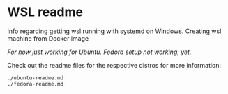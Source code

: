 # WSL readme

Info regarding getting wsl running with systemd on Windows. Creating wsl machine from Docker image

*For now just working for Ubuntu. Fedora setup not working, yet.*

Check out the readme files for the respective distros for more information:

```
./ubuntu-readme.md
./fedora-readme.md
```